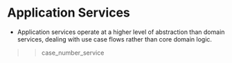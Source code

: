 # Application Services
* Application services operate at a higher level of abstraction than domain services, dealing with use case flows rather than core domain logic.
>> case_number_service
